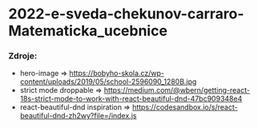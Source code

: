 # 2022-e-sveda-chekunov-carraro-Matematicka_ucebnice

### Zdroje:

- hero-image => https://bobyho-skola.cz/wp-content/uploads/2019/05/school-2596090_1280B.jpg
- strict mode droppable => https://medium.com/@wbern/getting-react-18s-strict-mode-to-work-with-react-beautiful-dnd-47bc909348e4
- react-beautiful-dnd inspiration => https://codesandbox.io/s/react-beautiful-dnd-zh2wy?file=/index.js